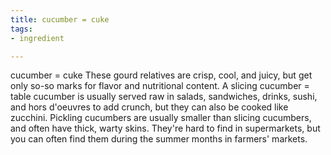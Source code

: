 ```yaml
---
title: cucumber = cuke
tags:
- ingredient

---
```

cucumber = cuke These gourd relatives are crisp, cool, and juicy, but get only so-so marks for flavor and nutritional content. A slicing cucumber = table cucumber is usually served raw in salads, sandwiches, drinks, sushi, and hors d'oeuvres to add crunch, but they can also be cooked like zucchini. Pickling cucumbers are usually smaller than slicing cucumbers, and often have thick, warty skins. They're hard to find in supermarkets, but you can often find them during the summer months in farmers' markets.
